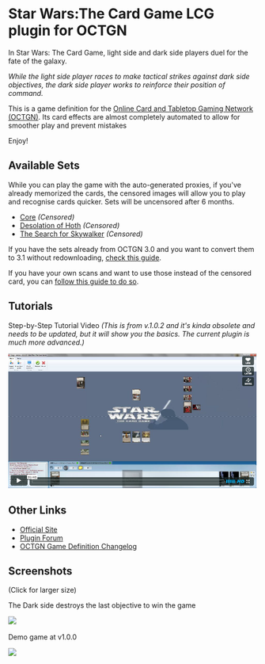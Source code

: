 ﻿Star Wars:The Card Game LCG plugin for OCTGN
=========================
In Star Wars: The Card Game, light side and dark side players duel for the fate of the galaxy.

*While the light side player races to make tactical strikes against dark side objectives, the dark side player works to reinforce their position of command.*

This is a game definition for the [Online Card and Tabletop Gaming Network (OCTGN)](http://octgn.net). Its card effects are almost completely automated to allow for smoother play and prevent mistakes

Enjoy!

Available Sets
---------

While you can play the game with the auto-generated proxies, if you've already memorized the cards, the censored images will allow you to play and recognise cards quicker.
Sets will be uncensored after 6 months.

* [Core](http://dbzer0.com/pub/SWLCG/Sets/SW-LCG-Core.o8c) *(Censored)*
* [Desolation of Hoth](http://dbzer0.com/pub/SWLCG/Sets/SW-LCG-Desolation-Of-Hoth.o8c) *(Censored)*
* [The Search for Skywalker](http://dbzer0.com/pub/SWLCG/Sets/SW-LCG-The-Search-For-Skywalker.o8c) *(Censored)*

If you have the sets already from OCTGN 3.0 and you want to convert them to 3.1 without redownloading, [check this guide](https://github.com/kellyelton/OCTGN/wiki/o8c-conversion-guide).

If you have your own scans and want to use those instead of the censored card, you can [follow this guide to do so](https://github.com/kellyelton/OCTGN/wiki/o8c-modification-guide).

Tutorials
---------

Step-by-Step Tutorial Video *(This is from v.1.0.2 and it's kinda obsolete and needs to be updated, but it will show you the basics. The current plugin is much more advanced.)*

[![Step-by-Step Tutorial Video (v.1.0.2)](Turorial_video_screenshot.png)](https://vimeo.com/54797455)


Other Links
---------
* [Official Site](http://www.fantasyflightgames.com/edge_minisite_sec.asp?eidm=175&esem=1)
* [Plugin Forum](http://octgn.gamersjudgement.com/viewforum.php?f=55)
* [OCTGN Game Definition Changelog](changelog.md)

Screenshots
---------
(Click for larger size)

The Dark side destroys the last objective to win the game

[![](http://i.imgur.com/Ooq0Vl.png)](http://i.imgur.com/Ooq0V.png)

Demo game at v1.0.0

[![](http://i.imgur.com/GutHll.jpg)](http://i.imgur.com/GutHl.jpg)

